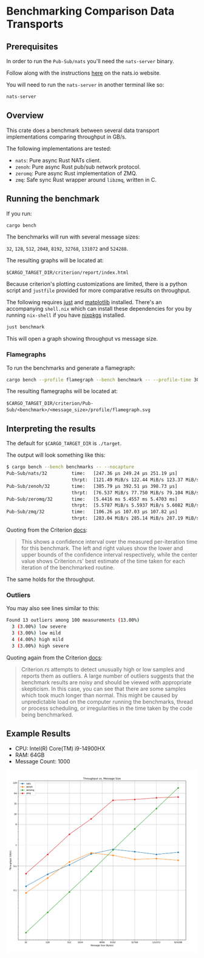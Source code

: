 # Benchmarking Comparison Data Transports

## Prerequisites

In order to run the `Pub-Sub/nats` you'll need the `nats-server` binary.

Follow along with the instructions
[here](https://docs.nats.io/running-a-nats-service/introduction/installation#getting-the-binary-from-the-command-line)
on the nats.io website.

You will need to run the `nats-server` in another terminal like so:

```sh
nats-server
```

## Overview

This crate does a benchmark between several data transport implementations
comparing throughput in GB/s.

The following implementations are tested:

* `nats`: Pure async Rust NATs client.
* `zenoh`: Pure async Rust pub/sub network protocol.
* `zeromq`: Pure async Rust implementation of ZMQ.
* `zmq`: Safe sync Rust wrapper around `libzmq`, written in C.

## Running the benchmark

If you run:

```sh
cargo bench
```

The benchmarks will run with several message sizes:

`32`, `128`, `512`, `2048`, `8192`, `32768`, `131072` and `524288`.

The resulting graphs will be located at:

`$CARGO_TARGET_DIR/criterion/report/index.html`

Because criterion's plotting customizations are limited, there is a python
script and `justfile` provided for more comparative results on throughput.

The following requires [just](https://github.com/casey/just) and
[matplotlib](https://matplotlib.org/) installed. There's an accompanying
`shell.nix` which can install these dependencies for you by running `nix-shell`
if you have [nixpkgs](https://nixos.org/) installed.

```sh
just benchmark
```

This will open a graph showing throughput vs message size.

### Flamegraphs

To run the benchmarks and generate a flamegraph:

```sh
cargo bench --profile flamegraph --bench benchmark -- --profile-time 30
```

The resulting flamegraphs will be located at:

`$CARGO_TARGET_DIR/criterion/Pub-Sub/<benchmark>/<message_size>/profile/flamegraph.svg`

## Interpreting the results

The default for `$CARGO_TARGET_DIR` is `./target`.

The output will look something like this:

```sh
$ cargo bench --bench benchmarks -- --nocapture
Pub-Sub/nats/32         time:   [247.36 µs 249.24 µs 251.19 µs]
                        thrpt:  [121.49 MiB/s 122.44 MiB/s 123.37 MiB/s]
Pub-Sub/zenoh/32        time:   [385.79 µs 392.51 µs 398.73 µs]
                        thrpt:  [76.537 MiB/s 77.750 MiB/s 79.104 MiB/s]
Pub-Sub/zeromq/32       time:   [5.4416 ms 5.4557 ms 5.4703 ms]
                        thrpt:  [5.5787 MiB/s 5.5937 MiB/s 5.6082 MiB/s]
Pub-Sub/zmq/32          time:   [106.26 µs 107.03 µs 107.82 µs]
                        thrpt:  [283.04 MiB/s 285.14 MiB/s 287.19 MiB/s]
```

Quoting from the Criterion
[docs](https://bheisler.github.io/criterion.rs/book/user_guide/command_line_output.html#time):

> This shows a confidence interval over the measured per-iteration time for this
benchmark. The left and right values show the lower and upper bounds of the
confidence interval respectively, while the center value shows Criterion.rs'
best estimate of the time taken for each iteration of the benchmarked routine.

The same holds for the throughput.

### Outliers

You may also see lines similar to this:

```sh
Found 13 outliers among 100 measurements (13.00%)
  3 (3.00%) low severe
  3 (3.00%) low mild
  4 (4.00%) high mild
  3 (3.00%) high severe
```

Quoting again from the Criterion [docs](https://bheisler.github.io/criterion.rs/book/user_guide/command_line_output.html#detecting-outliers):

> Criterion.rs attempts to detect unusually high or low samples and reports them
as outliers. A large number of outliers suggests that the benchmark results are
noisy and should be viewed with appropriate skepticism. In this case, you can
see that there are some samples which took much longer than normal. This might
be caused by unpredictable load on the computer running the benchmarks, thread
or process scheduling, or irregularities in the time taken by the code being
benchmarked.

## Example Results

* CPU: Intel(R) Core(TM) i9-14900HX
* RAM: 64GB
* Message Count: 1000

![Example Throughput](example-throughput.png)
